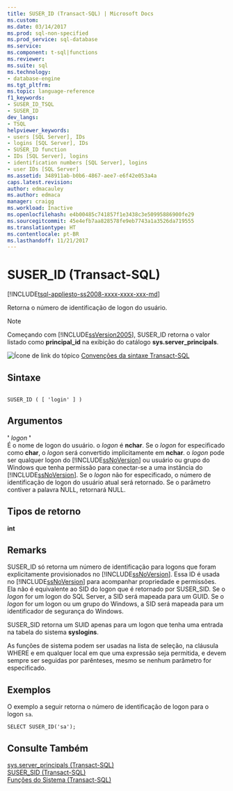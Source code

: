```yaml
---
title: SUSER_ID (Transact-SQL) | Microsoft Docs
ms.custom: 
ms.date: 03/14/2017
ms.prod: sql-non-specified
ms.prod_service: sql-database
ms.service: 
ms.component: t-sql|functions
ms.reviewer: 
ms.suite: sql
ms.technology:
- database-engine
ms.tgt_pltfrm: 
ms.topic: language-reference
f1_keywords:
- SUSER_ID_TSQL
- SUSER_ID
dev_langs:
- TSQL
helpviewer_keywords:
- users [SQL Server], IDs
- logins [SQL Server], IDs
- SUSER_ID function
- IDs [SQL Server], logins
- identification numbers [SQL Server], logins
- user IDs [SQL Server]
ms.assetid: 348911ab-b0b6-4867-aee7-e6f42e053a4a
caps.latest.revision: 
author: edmacauley
ms.author: edmaca
manager: craigg
ms.workload: Inactive
ms.openlocfilehash: e4b00485c741857f1e3438c3e50995886900fe29
ms.sourcegitcommit: 45e4efb7aa828578fe9eb7743a1a3526da719555
ms.translationtype: HT
ms.contentlocale: pt-BR
ms.lasthandoff: 11/21/2017
---
```

# <a name="suserid-transact-sql"></a>SUSER_ID (Transact-SQL)
[!INCLUDE[tsql-appliesto-ss2008-xxxx-xxxx-xxx-md](../../includes/tsql-appliesto-ss2008-xxxx-xxxx-xxx-md.md)]

  Retorna o número de identificação de logon do usuário.  
  
> [!NOTE]  
>  Começando com [!INCLUDE[ssVersion2005](../../includes/ssversion2005-md.md)], SUSER_ID retorna o valor listado como **principal_id** na exibição do catálogo **sys.server_principals**.  
  
 ![Ícone de link do tópico](../../database-engine/configure-windows/media/topic-link.gif "Topic link icon") [Convenções da sintaxe Transact-SQL](../../t-sql/language-elements/transact-sql-syntax-conventions-transact-sql.md)  
  
## <a name="syntax"></a>Sintaxe  
  
```  
  
SUSER_ID ( [ 'login' ] )   
```  
  
## <a name="arguments"></a>Argumentos  
 **'** *logon* **'**  
 É o nome de logon do usuário. o *logon* é **nchar**. Se o *logon* for especificado como **char**, o *logon* será convertido implicitamente em **nchar**. o *logon* pode ser qualquer logon do [!INCLUDE[ssNoVersion](../../includes/ssnoversion-md.md)] ou usuário ou grupo do Windows que tenha permissão para conectar-se a uma instância do [!INCLUDE[ssNoVersion](../../includes/ssnoversion-md.md)]. Se o *logon* não for especificado, o número de identificação de logon do usuário atual será retornado. Se o parâmetro contiver a palavra NULL, retornará NULL.  
  
## <a name="return-types"></a>Tipos de retorno  
 **int**  
  
## <a name="remarks"></a>Remarks  
 SUSER_ID só retorna um número de identificação para logons que foram explicitamente provisionados no [!INCLUDE[ssNoVersion](../../includes/ssnoversion-md.md)]. Essa ID é usada no [!INCLUDE[ssNoVersion](../../includes/ssnoversion-md.md)] para acompanhar propriedade e permissões. Ela não é equivalente ao SID do logon que é retornado por SUSER_SID. Se o *logon* for um logon do SQL Server, a SID será mapeada para um GUID. Se o *logon* for um logon ou um grupo do Windows, a SID será mapeada para um identificador de segurança do Windows.  
  
 SUSER_SID retorna um SUID apenas para um logon que tenha uma entrada na tabela do sistema **syslogins**.  
  
 As funções de sistema podem ser usadas na lista de seleção, na cláusula WHERE e em qualquer local em que uma expressão seja permitida, e devem sempre ser seguidas por parênteses, mesmo se nenhum parâmetro for especificado.  
  
## <a name="examples"></a>Exemplos  
 O exemplo a seguir retorna o número de identificação de logon para o logon `sa`.  
  
```  
SELECT SUSER_ID('sa');  
```  
  
## <a name="see-also"></a>Consulte Também  
 [sys.server_principals &#40;Transact-SQL&#41;](../../relational-databases/system-catalog-views/sys-server-principals-transact-sql.md)   
 [SUSER_SID &#40;Transact-SQL&#41;](../../t-sql/functions/suser-sid-transact-sql.md)   
 [Funções do Sistema &#40;Transact-SQL&#41;](../../relational-databases/system-functions/system-functions-for-transact-sql.md)  
  
  
